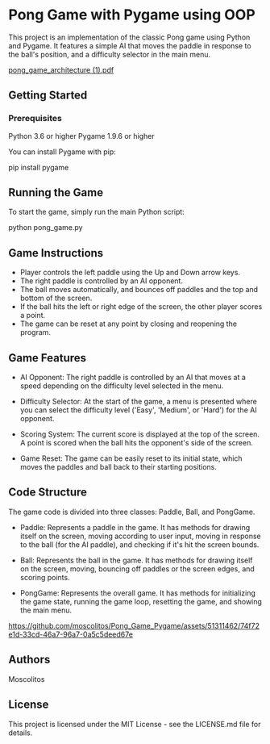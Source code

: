 # Pong Game with Pygame using OOP
This project is an implementation of the classic Pong game using Python and Pygame. It features a simple AI that moves the paddle in response to the ball's position, and a difficulty selector in the main menu.





[pong_game_architecture (1).pdf](https://github.com/moscolitos/Pong_Game_Pygame/files/12242023/pong_game_architecture.1.pdf)

## Getting Started

### Prerequisites
Python 3.6 or higher
Pygame 1.9.6 or higher

You can install Pygame with pip:

pip install pygame

## Running the Game
To start the game, simply run the main Python script:

python pong_game.py

## Game Instructions
- Player controls the left paddle using the Up and Down arrow keys.
- The right paddle is controlled by an AI opponent.
- The ball moves automatically, and bounces off paddles and the top and bottom of the screen.
- If the ball hits the left or right edge of the screen, the other player scores a point.
- The game can be reset at any point by closing and reopening the program.

## Game Features
- AI Opponent: The right paddle is controlled by an AI that moves at a speed depending on the difficulty level selected in the menu.

- Difficulty Selector: At the start of the game, a menu is presented where you can select the difficulty level ('Easy', 'Medium', or 'Hard') for the AI opponent.

- Scoring System: The current score is displayed at the top of the screen. A point is scored when the ball hits the opponent's side of the screen.

- Game Reset: The game can be easily reset to its initial state, which moves the paddles and ball back to their starting positions.

## Code Structure

The game code is divided into three classes: Paddle, Ball, and PongGame.

- Paddle: Represents a paddle in the game. It has methods for drawing itself on the screen, moving according to user input, moving in response to the ball (for the AI paddle), and checking if it's hit the screen bounds.

- Ball: Represents the ball in the game. It has methods for drawing itself on the screen, moving, bouncing off paddles or the screen edges, and scoring points.

- PongGame: Represents the overall game. It has methods for initializing the game state, running the game loop, resetting the game, and showing the main menu.


https://github.com/moscolitos/Pong_Game_Pygame/assets/51311462/74f72e1d-33cd-46a7-96a7-0a5c5deed67e

## Authors
Moscolitos


## License
This project is licensed under the MIT License - see the LICENSE.md file for details.





